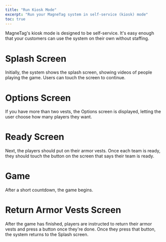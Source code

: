 ```yaml
---
title: "Run Kiosk Mode"
excerpt: "Run your MagneTag system in self-service (kiosk) mode"
toc: true
---
```


MagneTag's kiosk mode is designed to be self-service. It's easy enough that your customers can use the system on their own without staffing.

# Splash Screen

Initially, the system shows the splash screen, showing videos of people playing the game. Users can touch the screen to continue.

# Options Screen

If you have more than two vests, the Options screen is displayed, letting the user choose how many players they want.

# Ready Screen

Next, the players should put on their armor vests. Once each team is ready, they should touch the button on the screen that says their team is ready.

# Game

After a short countdown, the game begins.

# Return Armor Vests Screen

After the game has finished, players are instructed to return their armor vests and press a button once they're done. Once they press that button, the system returns to the Splash screen.
